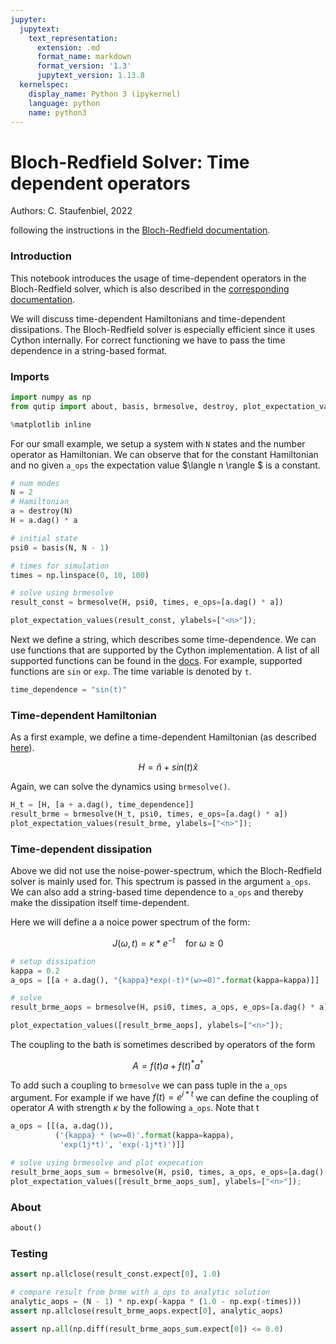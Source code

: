 ```yaml
---
jupyter:
  jupytext:
    text_representation:
      extension: .md
      format_name: markdown
      format_version: '1.3'
      jupytext_version: 1.13.8
  kernelspec:
    display_name: Python 3 (ipykernel)
    language: python
    name: python3
---
```


# Bloch-Redfield Solver: Time dependent operators

Authors: C. Staufenbiel, 2022

following the instructions in the [Bloch-Redfield documentation](https://qutip.org/docs/latest/guide/dynamics/dynamics-bloch-redfield.html?#time-dependent-bloch-redfield-dynamics).

### Introduction
This notebook introduces the usage of time-dependent operators in the Bloch-Redfield solver, which is also described in the [corresponding documentation](https://qutip.org/docs/latest/guide/dynamics/dynamics-bloch-redfield.html?#time-dependent-bloch-redfield-dynamics).

We will discuss time-dependent Hamiltonians and time-dependent dissipations. The Bloch-Redfield solver is especially efficient since it uses Cython internally. For correct functioning we have to pass the time dependence in a string-based format. 

### Imports

```python
import numpy as np
from qutip import about, basis, brmesolve, destroy, plot_expectation_values

%matplotlib inline
```

For our small example, we setup a system with `N` states and the number operator as Hamiltonian. We can observe that for the constant Hamiltonian and no given `a_ops` the expectation value $\langle n \rangle $ is a constant.

```python
# num modes
N = 2
# Hamiltonian
a = destroy(N)
H = a.dag() * a

# initial state
psi0 = basis(N, N - 1)

# times for simulation
times = np.linspace(0, 10, 100)

# solve using brmesolve
result_const = brmesolve(H, psi0, times, e_ops=[a.dag() * a])
```

```python
plot_expectation_values(result_const, ylabels=["<n>"]);
```

Next we define a string, which describes some time-dependence. We can use functions that are supported by the Cython implementation. A list of all supported functions can be found in the  [docs](https://qutip.org/docs/latest/guide/dynamics/dynamics-time.html#time). For example, supported functions are `sin` or `exp`. The time variable is denoted by `t`.

```python
time_dependence = "sin(t)"
```

### Time-dependent Hamiltonian

As a first example, we define a time-dependent Hamiltonian (as described [here](https://qutip.org/docs/latest/guide/dynamics/dynamics-time.html)). 

$$ H = \hat{n} + sin(t) \hat{x} $$

Again, we can solve the dynamics using `brmesolve()`.

```python
H_t = [H, [a + a.dag(), time_dependence]]
result_brme = brmesolve(H_t, psi0, times, e_ops=[a.dag() * a])
plot_expectation_values(result_brme, ylabels=["<n>"]);
```

### Time-dependent dissipation

Above we did not use the noise-power-spectrum, which the Bloch-Redfield solver is mainly used for. This spectrum is passed in the argument `a_ops`. We can also add a string-based time dependence to `a_ops` and thereby make the dissipation itself time-dependent. 

Here we will define a a noice power spectrum of the form:

$$ J(\omega, t) = \kappa * e^{-t} \quad \text{for} \; \omega \geq 0$$

```python
# setup dissipation
kappa = 0.2
a_ops = [[a + a.dag(), "{kappa}*exp(-t)*(w>=0)".format(kappa=kappa)]]

# solve
result_brme_aops = brmesolve(H, psi0, times, a_ops, e_ops=[a.dag() * a])

plot_expectation_values([result_brme_aops], ylabels=["<n>"]);
```

The coupling to the bath is sometimes described by operators of the form

$$ A = f(t)a + f(t)^* a^\dagger $$

To add such a coupling to `brmesolve` we can pass tuple in the `a_ops` argument. For example if we have $f(t) = e^{i * t}$ we can define the coupling of operator $A$ with strength $\kappa$ by the following `a_ops`. Note that t

```python
a_ops = [[(a, a.dag()),
          ('{kappa} * (w>=0)'.format(kappa=kappa),
           'exp(1j*t)', 'exp(-1j*t)')]]

# solve using brmesolve and plot expecation
result_brme_aops_sum = brmesolve(H, psi0, times, a_ops, e_ops=[a.dag() * a])
plot_expectation_values([result_brme_aops_sum], ylabels=["<n>"]);
```

### About

```python
about()
```

### Testing

```python
assert np.allclose(result_const.expect[0], 1.0)

# compare result from brme with a_ops to analytic solution
analytic_aops = (N - 1) * np.exp(-kappa * (1.0 - np.exp(-times)))
assert np.allclose(result_brme_aops.expect[0], analytic_aops)

assert np.all(np.diff(result_brme_aops_sum.expect[0]) <= 0.0)
```
